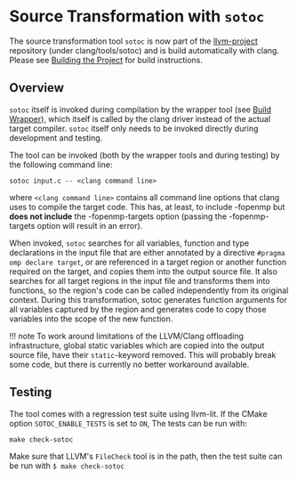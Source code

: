 # Source Transformation with `sotoc`

The source transformation tool `sotoc` is now part of the [llvm-project](%%llvm%%)
repository (under clang/tools/sotoc) and is build automatically with clang.
Please see [Building the Project](building.md) for build instructions.

## Overview

`sotoc` itself is invoked during compilation by the wrapper tool (see [Build Wrapper](build_wrapper.md)),
which itself is called by the clang driver instead of the actual target compiler.
`sotoc` itself only needs to be invoked directly during development and testing.

The tool can be invoked (both by the wrapper tools and during testing) by the following command line:

```console
sotoc input.c -- <clang command line>
```

where `<clang command line>` contains all command line options that clang uses to compile the target code.
This has, at least, to include -fopenmp but **does not include** the -fopenmp-targets option (passing the -fopenmp-targets option will result in an error).

When invoked, `sotoc` searches for all variables, function and type declarations in the input file that are either annotated by a directive `#pragma omp declare target`,
or are referenced in a target region or another function required on the target,
and copies them into the output source file.
It also searches for all target regions in the input file and transforms them into functions,
so the region's code can be called independently from its original context.
During this transformation, sotoc generates function arguments for all variables captured by the region and generates code to copy those variables into the scope of the new function.

!!! note
    To work around limitations of the LLVM/Clang offloading infrastructure,
    global static variables which are copied into the output source file,
    have their `static`-keyword removed.
    This will probably break some code, but there is currently no better workaround available.

## Testing

The tool comes with a regression test suite using llvm-lit.
If the CMake option `SOTOC_ENABLE_TESTS` is set to `ON`, The tests can be run with:

```console
make check-sotoc
```

Make sure that LLVM's `FileCheck` tool is in the path, then the test suite can be run with `$ make check-sotoc`
